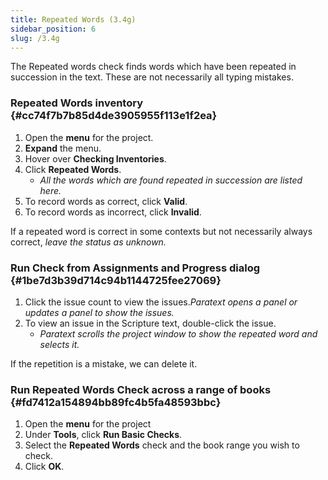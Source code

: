 ```yaml
---
title: Repeated Words (3.4g)
sidebar_position: 6
slug: /3.4g
---
```




The Repeated words check finds words which have been repeated in succession in the text. These are not necessarily all typing mistakes.


### Repeated Words inventory {#cc74f7b7b85d4de3905955f113e1f2ea}

1. Open the **menu** for the project.
1. **Expand** the menu.
1. Hover over **Checking Inventories**.
1. Click **Repeated Words**.
	- _All the words which are found repeated in succession are listed here._
1. To record words as correct, click **Valid**.
1. To record words as incorrect, click **Invalid**.

If a repeated word is correct in some contexts but not necessarily always correct, _leave the status as unknown._


### Run Check from Assignments and Progress dialog[](https://manual.paratext.org/Video-summaries/Stage-3/3.4-Checks/3.4g#run-check-from-assignments-and-progress-dialog) {#1be7d3b39d714c94b1144725fee27069}

1. Click the issue count to view the issues._Paratext opens a panel or updates a panel to show the issues._
1. To view an issue in the Scripture text, double-click the issue.
	- _Paratext scrolls the project window to show the repeated word and selects it._

If the repetition is a mistake, we can delete it.


### Run Repeated Words Check across a range of books[](https://manual.paratext.org/Video-summaries/Stage-3/3.4-Checks/3.4g#run-repeated-words-check-across-a-range-of-books) {#fd7412a154894bb89fc4b5fa48593bbc}

1. Open the **menu** for the project
1. Under **Tools**, click **Run Basic Checks**.
1. Select the **Repeated Words** check and the book range you wish to check.
1. Click **OK**.
